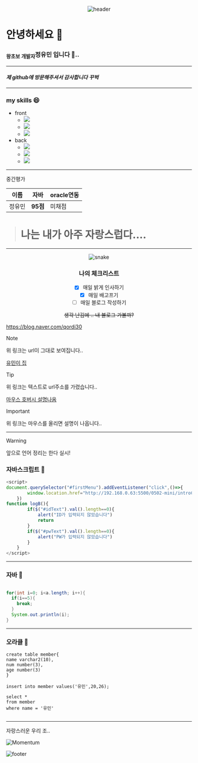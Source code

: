 <div align=center>

  ![header](https://capsule-render.vercel.app/api?type=Cylinder&color=auto&height=200&section=header&text=it%20일지&fontSize=90)

</div>

# 안녕하세요 👋
### <sub>왕초보 개발자</sub>정유민 입니다 🌱..
***
#### _제 github에 방문해주셔서 감사합니다  꾸벅_ 
***

### my skills 😄
- front
  - <img src="https://img.shields.io/badge/JavaScript-F7DF1E?style=for-the-badge&logo=JavaScript&logoColor=white">
  - <img src="https://img.shields.io/badge/HTML5-E34F26?style=for-the-badge&logo=html5&logoColor=white">
  - <img src="https://img.shields.io/badge/CSS3-1572B6?style=for-the-badge&logo=css3&logoColor=white">
- back
  - <img src="https://img.shields.io/badge/Java-ED8B00?style=for-the-badge&logo=openjdk&logoColor=white">
  - <img src="https://img.shields.io/badge/Oracle-F80000?style=for-the-badge&logo=oracle&logoColor=black">
  - <img src="https://img.shields.io/badge/MySQL-005C84?style=for-the-badge&logo=mysql&logoColor=white">
---

중간평가

|이름|자바|oracle연동|
---|---|---|
|정유민|**95점**|미채점|
># 나는 내가 아주 자랑스럽다....



<div align=center>
  
---
  
![snake](https://capsule-render.vercel.app/api?type=Venom&color=auto&height=100&section=snake&text=나의%20체크리스트&fontSize=30)
  
### 나의 체크리스트

- [x] 매일 밝게 인사하기
- [x] 매일 배고프기
- [ ] 매일 블로그 작성하기

~~생각 난김에 .. 내 블로그 가볼까?~~


</div>

<https://blog.naver.com/qordi30>

>[!NOTE]
>위 링크는 url이 그대로 보여집니다..

[유민이 집](https://blog.naver.com/qordi30)

>[!TIP]
>위 링크는 텍스트로 url주소를 가렸습니다..

[마우스 호버시 설명나옴](https://blog.naver.com/qordi30, "오똔데~")

>[!IMPORTANT]
>위 링크는 마우스를 올리면 설명이 나옵니다..

---


>[!WARNING]
>앞으로 언어 정리는 한다 실시!
### 자바스크립트 💬
```javascript
<script>
document.querySelector("#firstMenu").addEventListener("click",()=>{
        window.location.href="http://192.168.0.63:5500/0502-mini/introCom.html"
    })
function logB(){
        if($("#idText").val().length==0){
            alert("ID가 입력되지 않았습니다")
            return
        }
        if($("#pwText").val().length==0){
            alert("PW가 입력되지 않았습니다")
        }
    }
</script>
```
---

### 자바 💬

```java

for(int i=0; i<a.length; i++){
  if(i==5){
    break;
  }
  System.out.println(i);
}

```
---

### 오라클 💬

```oracle
create table member{
name varchar2(10),
num number(3),
age number(3)
}

insert into member values('유민',20,26);

select *
from member
where name = '유민'


```
---



자랑스러운 우리 조..

![Momentum](https://github.com/jungyoomin/jungyoomin/assets/169626929/c6569180-0cfe-4277-a380-288507d95f09)





<!--
**jungyoomin/jungyoomin** is a ✨ _special_ ✨ repository because its `README.md` (this file) appears on your GitHub profile.

Here are some ideas to get you started:

- 🔭 I’m currently working on ...
- 🌱 I’m currently learning ...
- 👯 I’m looking to collaborate on ...
- 🤔 I’m looking for help with ...
- 💬 Ask me about ...
- 📫 How to reach me: ...
- 😄 Pronouns: ...
- ⚡ Fun fact: ...
-->

![footer](https://capsule-render.vercel.app/api?type=Waving&color=auto&height=100&section=footer&text=see%20you%20soon&fontSize=30)
